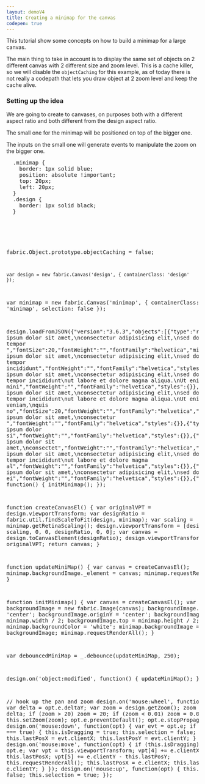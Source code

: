 ```yaml
---
layout: demoV4
title: Creating a minimap for the canvas
codepen: true
---
```

This tutorial show some concepts on how to build a minimap for a large canvas.

The main thing to take in account is to display the same set of objects on 2 different canvas with 2 different size and zoom level.
This is a cache killer, so we will disable the `objectCaching` for this example, as of today there is not really a codepath that lets you draw object at 2 zoom level and keep the cache alive.

### Setting up the idea

We are going to create to canvases, on purposes both with a different aspect ratio and both different from the design aspect ratio.

The small one for the minimap will be positioned on top of the bigger one.

The inputs on the small one will generate events to manipulate the zoom on the bigger one.

<div
  class="codepen-later"
  data-editable="true"
  data-height="500"
  data-default-tab="js,result"
  data-prefill='{
    "scripts": ["https://unpkg.com/fabric@4.0.0-beta.12/dist/fabric.js", "https://cdnjs.cloudflare.com/ajax/libs/lodash.js/4.17.15/lodash.js"]
  }'
>
<pre data-lang="css" data-options-autoprefixer="true">
  .minimap {
  	border: 1px solid blue;
    position: absolute !important;
    top: 20px;
    left: 20px;
  }
  .design {
    border: 1px solid black;
  }
</pre>
<pre data-lang="html">
  <canvas id="design" width="500" height="400" ></canvas>
  <canvas id="minimap" width="130" height="130" style="position: absolute; top: 10px; left: 10px;"></canvas>
</pre>
<pre data-lang="js">

  fabric.Object.prototype.objectCaching = false;

	var design = new fabric.Canvas('design', { containerClass: 'design' });
  var minimap = new fabric.Canvas('minimap',  { containerClass: 'minimap', selection: false });

  design.loadFromJSON({"version":"3.6.3","objects":[{"type":"rect","version":"3.6.3","left":513,"top":160,"width":50,"height":50,"fill":"#8d476b","opacity":0.8},{"type":"circle","version":"3.6.3","left":174,"top":166,"width":100,"height":100,"fill":"#383881","opacity":0.8,"radius":50,"startAngle":0,"endAngle":6.283185307179586},{"type":"triangle","version":"3.6.3","left":330,"top":242,"width":50,"height":50,"fill":"#c8eff0","opacity":0.8},{"type":"line","version":"3.6.3","left":328,"top":300,"width":150,"height":100,"stroke":"#98d727","x1":-75,"x2":75,"y1":-50,"y2":50},{"type":"polygon","version":"3.6.3","left":44,"top":257,"width":385,"height":245,"fill":"#6aefb4","points":[{"x":185,"y":0},{"x":250,"y":100},{"x":385,"y":170},{"x":0,"y":245}]},{"type":"textbox","version":"3.6.3","left":254,"top":195,"width":300,"height":75.03,"fill":"#049c82","angle":-9,"text":"Lorem ipsum dolor sit amet,\nconsectetur adipisicing elit,\nsed do eiusmod tempor ","fontSize":20,"fontWeight":"","fontFamily":"helvetica","minWidth":20,"splitByGrapheme":false,"styles":{}},{"type":"i-text","version":"3.6.3","left":348,"top":326,"width":598.13,"height":150.06,"fill":"#d15803","scaleX":0.5,"scaleY":0.5,"angle":3,"text":"Lorem ipsum dolor sit amet,\nconsectetur adipisicing elit,\nsed do eiusmod tempor incididunt","fontWeight":"","fontFamily":"helvetica","styles":{}},{"type":"text","version":"3.6.3","left":32,"top":438,"width":598.13,"height":254.93,"fill":"#69c5c5","scaleX":0.5,"scaleY":0.5,"angle":4,"text":"Lorem ipsum dolor sit amet,\nconsectetur adipisicing elit,\nsed do eiusmod tempor incididunt\nut labore et dolore magna aliqua.\nUt enim ad mini","fontWeight":"","fontFamily":"helvetica","styles":{}},{"type":"rect","version":"3.6.3","left":175,"top":105,"width":50,"height":50,"fill":"#761c05","opacity":0.8},{"type":"circle","version":"3.6.3","left":187,"top":6,"width":100,"height":100,"fill":"#360560","opacity":0.8,"radius":50,"startAngle":0,"endAngle":6.283185307179586},{"type":"triangle","version":"3.6.3","left":284,"top":390,"width":50,"height":50,"fill":"#fe047d","opacity":0.8},{"type":"line","version":"3.6.3","left":290,"top":434,"width":150,"height":100,"stroke":"#ad7cee","x1":-75,"x2":75,"y1":-50,"y2":50},{"type":"polygon","version":"3.6.3","left":20,"top":249,"width":385,"height":245,"fill":"#3a41a7","scaleX":0.55,"scaleY":0.55,"points":[{"x":185,"y":0},{"x":250,"y":100},{"x":385,"y":170},{"x":0,"y":245}]},{"type":"textbox","version":"3.6.3","left":269,"top":27,"width":300,"height":153.68,"fill":"#e19e54","angle":-1,"text":"Lorem ipsum dolor sit amet,\nconsectetur adipisicing elit,\nsed do eiusmod tempor incididunt\nut labore et dolore magna aliqua.\nUt enim ad minim veniam,\nquis no","fontSize":20,"fontWeight":"","fontFamily":"helvetica","minWidth":20,"splitByGrapheme":false,"styles":{}},{"type":"i-text","version":"3.6.3","left":391,"top":296,"width":493.52,"height":97.63,"fill":"#d63098","scaleX":0.5,"scaleY":0.5,"angle":-10,"text":"Lorem ipsum dolor sit amet,\nconsectetur ","fontWeight":"","fontFamily":"helvetica","styles":{}},{"type":"text","version":"3.6.3","left":330,"top":544,"width":371.25,"height":45.2,"fill":"#4d690c","scaleX":0.5,"scaleY":0.5,"angle":5,"text":"Lorem ipsum dolor si","fontWeight":"","fontFamily":"helvetica","styles":{}},{"type":"rect","version":"3.6.3","left":100,"top":66,"width":50,"height":50,"fill":"#1b39bb","opacity":0.8},{"type":"circle","version":"3.6.3","left":266,"top":98,"width":100,"height":100,"fill":"#4f8af4","opacity":0.8,"radius":50,"startAngle":0,"endAngle":6.283185307179586},{"type":"triangle","version":"3.6.3","left":119,"top":152,"width":50,"height":50,"fill":"#6d16e6","opacity":0.8},{"type":"text","version":"3.6.3","left":365,"top":237,"width":493.52,"height":97.63,"fill":"#44c459","scaleX":0.5,"scaleY":0.5,"angle":-2,"text":"Lorem ipsum dolor sit amet,\nconsectet","fontWeight":"","fontFamily":"helvetica","styles":{}},{"type":"i-text","version":"3.6.3","left":220.87,"top":288.28,"width":598.13,"height":202.5,"fill":"#42cf3f","scaleX":0.5,"scaleY":0.5,"angle":12.72,"text":"Lorem ipsum dolor sit amet,\nconsectetur adipisicing elit,\nsed do eiusmod tempor incididunt\nut labore et dolore magna al","fontWeight":"","fontFamily":"helvetica","styles":{}},{"type":"circle","version":"3.6.3","left":0,"top":127,"width":100,"height":100,"fill":"#9e4b3c","opacity":0.8,"radius":50,"startAngle":0,"endAngle":6.283185307179586},{"type":"rect","version":"3.6.3","left":530,"top":16,"width":50,"height":50,"fill":"#a209e7","opacity":0.8},{"type":"triangle","version":"3.6.3","left":88,"top":211,"width":50,"height":50,"fill":"#20286e","opacity":0.8},{"type":"line","version":"3.6.3","left":27,"top":237,"width":150,"height":100,"stroke":"#5e9fb3","x1":-75,"x2":75,"y1":-50,"y2":50},{"type":"circle","version":"3.6.3","left":371,"top":447,"width":100,"height":100,"fill":"#5ec5ba","opacity":0.8,"radius":50,"startAngle":0,"endAngle":6.283185307179586},{"type":"i-text","version":"3.6.3","left":376,"top":444,"width":493.52,"height":150.06,"fill":"#ecb2cc","scaleX":0.5,"scaleY":0.5,"angle":-1,"text":"Lorem ipsum dolor sit amet,\nconsectetur adipisicing elit,\nsed do ei","fontWeight":"","fontFamily":"helvetica","styles":{}},{"type":"rect","version":"3.6.3","left":492,"top":505,"width":50,"height":50,"fill":"#9fa139","opacity":0.8},{"type":"triangle","version":"3.6.3","left":559,"top":527,"width":50,"height":50,"fill":"#d5eb95","opacity":0.8},{"type":"triangle","version":"3.6.3","left":566,"top":90,"width":50,"height":50,"fill":"#d3d188","opacity":0.8},{"type":"polygon","version":"3.6.3","left":834.66,"top":241.24,"width":385,"height":245,"fill":"#9580bf","scaleX":0.68,"scaleY":0.68,"angle":140,"points":[{"x":185,"y":0},{"x":250,"y":100},{"x":385,"y":170},{"x":0,"y":245}]},{"type":"rect","version":"3.6.3","left":643,"top":16,"width":50,"height":50,"fill":"#c1b138","scaleX":2.64,"scaleY":2.64,"opacity":0.8},{"type":"text","version":"3.6.3","left":389,"top":360,"width":22.25,"height":45.2,"fill":"#d6a02d","scaleX":0.5,"scaleY":0.5,"text":"L","fontWeight":"","fontFamily":"helvetica","styles":{}},{"type":"triangle","version":"3.6.3","left":625,"top":350,"width":50,"height":50,"fill":"#908f9f","opacity":0.8},{"type":"circle","version":"3.6.3","left":603,"top":454,"width":100,"height":100,"fill":"#578b25","opacity":0.8,"radius":50,"startAngle":0,"endAngle":6.283185307179586},{"type":"circle","version":"3.6.3","left":681,"top":388,"width":100,"height":100,"fill":"#990621","opacity":0.8,"radius":50,"startAngle":0,"endAngle":6.283185307179586},{"type":"circle","version":"3.6.3","left":676,"top":491,"width":100,"height":100,"fill":"#c2d944","opacity":0.8,"radius":50,"startAngle":0,"endAngle":6.283185307179586},{"type":"circle","version":"3.6.3","left":644,"top":53,"width":100,"height":100,"fill":"#c1532e","opacity":0.8,"radius":50,"startAngle":0,"endAngle":6.283185307179586},{"type":"triangle","version":"3.6.3","left":601,"top":434,"width":50,"height":50,"fill":"#54cd04","opacity":0.8},{"type":"line","version":"3.6.3","left":435,"top":198,"width":150,"height":100,"stroke":"#d08d13","x1":-75,"x2":75,"y1":-50,"y2":50},{"type":"rect","version":"3.6.3","left":101,"top":12,"width":50,"height":50,"fill":"#7a7d9c","opacity":0.8},{"type":"rect","version":"3.6.3","left":14,"top":7,"width":50,"height":50,"fill":"#16c0ef","opacity":0.8},{"type":"rect","version":"3.6.3","left":22,"top":74.17,"width":50,"height":50,"fill":"#8a4cde","angle":355.3,"opacity":0.8}]}, function() {
      initMinimap();
    });


  function createCanvasEl() {
    var originalVPT = design.viewportTransform;
    var designRatio = fabric.util.findScaleToFit(design, minimap);
    var scaling = minimap.getRetinaScaling();
    design.viewportTransform = [designRatio * scaling, 0, 0, designRatio, 0, 0];
    var canvas = design.toCanvasElement(designRatio);
    design.viewportTransform = originalVPT;
    return canvas;
  }

  function updateMiniMap() {
    var canvas = createCanvasEl();
    minimap.backgroundImage._element = canvas;
    minimap.requestRenderAll();
  }

  function initMinimap() {
    var canvas = createCanvasEl();
    var backgroundImage = new fabric.Image(canvas);
    backgroundImage.originX = 'center';
    backgroundImage.originY = 'center';
    backgroundImage.left = minimap.width / 2;
    backgroundImage.top = minimap.height / 2;
    minimap.backgroundColor = 'white';
    minimap.backgroundImage = backgroundImage;
    minimap.requestRenderAll();
  }

  var debouncedMiniMap = _.debounce(updateMiniMap, 250);

  design.on('object:modified', function() {
    updateMiniMap();
  })

// hook up the pan and zoom
  design.on('mouse:wheel', function(opt) {
    var delta = opt.e.deltaY;
    var zoom = design.getZoom();
    zoom *= 0.999 ** delta;
    if (zoom > 20) zoom = 20;
    if (zoom < 0.01) zoom = 0.01;
    this.setZoom(zoom);
    opt.e.preventDefault();
    opt.e.stopPropagation();
  });
  design.on('mouse:down', function(opt) {
    var evt = opt.e;
    if (evt.altKey === true) {
      this.isDragging = true;
      this.selection = false;
      this.lastPosX = evt.clientX;
      this.lastPosY = evt.clientY;
    }
  });
  design.on('mouse:move', function(opt) {
    if (this.isDragging) {
      var e = opt.e;
      var vpt = this.viewportTransform;
      vpt[4] += e.clientX - this.lastPosX;
      vpt[5] += e.clientY - this.lastPosY;
      this.requestRenderAll();
      this.lastPosX = e.clientX;
      this.lastPosY = e.clientY;
    }
  });
  design.on('mouse:up', function(opt) {
    this.isDragging = false;
    this.selection = true;
  });
</pre>
</div>
